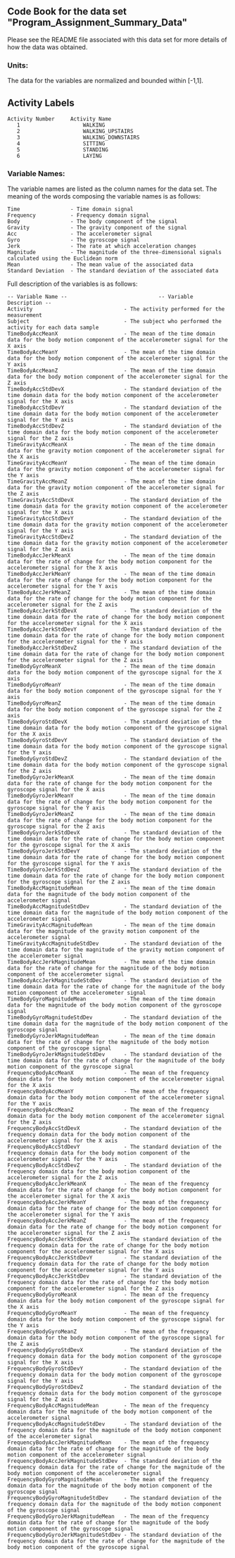 ## Code Book for the data set "Program_Assignment_Summary_Data"


Please see the README file associated with this data set for more details of how the data was obtained.

### Units:
The data for the variables are normalized and bounded within [-1,1].

## Activity Labels
    Activity Number     Activity Name
       1	                WALKING
       2	                WALKING_UPSTAIRS
       3                	WALKING_DOWNSTAIRS
       4	                SITTING
       5	                STANDING
       6	                LAYING



### Variable Names:
The variable names are listed as the column names for the data set.  The meaning of the words composing the variable names is as follows:

    Time                - Time domain signal
    Frequency           - Frequency domain signal
    Body                - The body component of the signal
    Gravity             - The gravity component of the signal
    Acc                 - The accelerometer signal
    Gyro                - The gyroscope signal
    Jerk                - The rate at which acceleration changes
    Magnitude           - The magnitude of the three-dimensional signals calculated using the Euclidean norm
    Mean                - The mean value of the associated data
    Standard Deviation  - The standard deviation of the associated data



Full description of the variables is as follows:

    -- Variable Name --                             -- Variable Description --
    Activity                             - The activity performed for the measurement
    Subject                              - The subject who performed the activity for each data sample
    TimeBodyAccMeanX                     - The mean of the time domain data for the body motion component of the accelerometer signal for the X axis
    TimeBodyAccMeanY                     - The mean of the time domain data for the body motion component of the accelerometer signal for the Y axis
    TimeBodyAccMeanZ                     - The mean of the time domain data for the body motion component of the accelerometer signal for the Z axis
    TimeBodyAccStdDevX                   - The standard deviation of the time domain data for the body motion component of the accelerometer signal for the X axis
    TimeBodyAccStdDevY                   - The standard deviation of the time domain data for the body motion component of the accelerometer signal for the Y axis
    TimeBodyAccStdDevZ                   - The standard deviation of the time domain data for the body motion component of the accelerometer signal for the Z axis
    TimeGravityAccMeanX                  - The mean of the time domain data for the gravity motion component of the accelerometer signal for the X axis
    TimeGravityAccMeanY                  - The mean of the time domain data for the gravity motion component of the accelerometer signal for the Y axis
    TimeGravityAccMeanZ                  - The mean of the time domain data for the gravity motion component of the accelerometer signal for the Z axis
    TimeGravityAccStdDevX                - The standard deviation of the time domain data for the gravity motion component of the accelerometer signal for the X axis
    TimeGravityAccStdDevY                - The standard deviation of the time domain data for the gravity motion component of the accelerometer signal for the Y axis
    TimeGravityAccStdDevZ                - The standard deviation of the time domain data for the gravity motion component of the accelerometer signal for the Z axis
    TimeBodyAccJerkMeanX                 - The mean of the time domain data for the rate of change for the body motion component for the accelerometer signal for the X axis
    TimeBodyAccJerkMeanY                 - The mean of the time domain data for the rate of change for the body motion component for the accelerometer signal for the Y axis
    TimeBodyAccJerkMeanZ                 - The mean of the time domain data for the rate of change for the body motion component for the accelerometer signal for the Z axis
    TimeBodyAccJerkStdDevX               - The standard deviation of the time domain data for the rate of change for the body motion component for the accelerometer signal for the X axis
    TimeBodyAccJerkStdDevY               - The standard deviation of the time domain data for the rate of change for the body motion component for the accelerometer signal for the Y axis
    TimeBodyAccJerkStdDevZ               - The standard deviation of the time domain data for the rate of change for the body motion component for the accelerometer signal for the Z axis
    TimeBodyGyroMeanX                    - The mean of the time domain data for the body motion component of the gyroscope signal for the X axis
    TimeBodyGyroMeanY                    - The mean of the time domain data for the body motion component of the gyroscope signal for the Y axis
    TimeBodyGyroMeanZ                    - The mean of the time domain data for the body motion component of the gyroscope signal for the Z axis
    TimeBodyGyroStdDevX                  - The standard deviation of the time domain data for the body motion component of the gyroscope signal for the X axis
    TimeBodyGyroStdDevY                  - The standard deviation of the time domain data for the body motion component of the gyroscope signal for the Y axis
    TimeBodyGyroStdDevZ                  - The standard deviation of the time domain data for the body motion component of the gyroscope signal for the Z axis
    TimeBodyGyroJerkMeanX                - The mean of the time domain data for the rate of change for the body motion component for the gyroscope signal for the X axis
    TimeBodyGyroJerkMeanY                - The mean of the time domain data for the rate of change for the body motion component for the gyroscope signal for the Y axis
    TimeBodyGyroJerkMeanZ                - The mean of the time domain data for the rate of change for the body motion component for the gyroscope signal for the Z axis
    TimeBodyGyroJerkStdDevX              - The standard deviation of the time domain data for the rate of change for the body motion component for the gyroscope signal for the X axis
    TimeBodyGyroJerkStdDevY              - The standard deviation of the time domain data for the rate of change for the body motion component for the gyroscope signal for the Y axis
    TimeBodyGyroJerkStdDevZ              - The standard deviation of the time domain data for the rate of change for the body motion component for the gyroscope signal for the Z axis
    TimeBodyAccMagnitudeMean             - The mean of the time domain data for the magnitude of the body motion component of the accelerometer signal
    TimeBodyAccMagnitudeStdDev           - The standard deviation of the time domain data for the magnitude of the body motion component of the accelerometer signal
    TimeGravityAccMagnitudeMean          - The mean of the time domain data for the magnitude of the gravity motion component of the accelerometer signal
    TimeGravityAccMagnitudeStdDev        - The standard deviation of the time domain data for the magnitude of the gravity motion component of the accelerometer signal
    TimeBodyAccJerkMagnitudeMean         - The mean of the time domain data for the rate of change for the magnitude of the body motion component of the accelerometer signal
    TimeBodyAccJerkMagnitudeStdDev       - The standard deviation of the time domain data for the rate of change for the magnitude of the body motion component of the accelerometer signal
    TimeBodyGyroMagnitudeMean            - The mean of the time domain data for the magnitude of the body motion component of the gyroscope signal
    TimeBodyGyroMagnitudeStdDev          - The standard deviation of the time domain data for the magnitude of the body motion component of the gyroscope signal
    TimeBodyGyroJerkMagnitudeMean        - The mean of the time domain data for the rate of change for the magnitude of the body motion component of the gyroscope signal
    TimeBodyGyroJerkMagnitudeStdDev      - The standard deviation of the time domain data for the rate of change for the magnitude of the body motion component of the gyroscope signal
    FrequencyBodyAccMeanX                - The mean of the frequency domain data for the body motion component of the accelerometer signal for the X axis
    FrequencyBodyAccMeanY                - The mean of the frequency domain data for the body motion component of the accelerometer signal for the Y axis
    FrequencyBodyAccMeanZ                - The mean of the frequency domain data for the body motion component of the accelerometer signal for the Z axis
    FrequencyBodyAccStdDevX              - The standard deviation of the frequency domain data for the body motion component of the accelerometer signal for the X axis
    FrequencyBodyAccStdDevY              - The standard deviation of the frequency domain data for the body motion component of the accelerometer signal for the Y axis
    FrequencyBodyAccStdDevZ              - The standard deviation of the frequency domain data for the body motion component of the accelerometer signal for the Z axis
    FrequencyBodyAccJerkMeanX            - The mean of the frequency domain data for the rate of change for the body motion component for the accelerometer signal for the X axis
    FrequencyBodyAccJerkMeanY            - The mean of the frequency domain data for the rate of change for the body motion component for the accelerometer signal for the Y axis
    FrequencyBodyAccJerkMeanZ            - The mean of the frequency domain data for the rate of change for the body motion component for the accelerometer signal for the Z axis
    FrequencyBodyAccJerkStdDevX          - The standard deviation of the frequency domain data for the rate of change for the body motion component for the accelerometer signal for the X axis
    FrequencyBodyAccJerkStdDevY          - The standard deviation of the frequency domain data for the rate of change for the body motion component for the accelerometer signal for the Y axis
    FrequencyBodyAccJerkStdDev           - The standard deviation of the frequency domain data for the rate of change for the body motion component for the accelerometer signal for the Z axis
    FrequencyBodyGyroMeanX               - The mean of the frequency domain data for the body motion component of the gyroscope signal for the X axis
    FrequencyBodyGyroMeanY               - The mean of the frequency domain data for the body motion component of the gyroscope signal for the Y axis
    FrequencyBodyGyroMeanZ               - The mean of the frequency domain data for the body motion component of the gyroscope signal for the Z axis
    FrequencyBodyGyroStdDevX             - The standard deviation of the frequency domain data for the body motion component of the gyroscope signal for the X axis
    FrequencyBodyGyroStdDevY             - The standard deviation of the frequency domain data for the body motion component of the gyroscope signal for the Y axis
    FrequencyBodyGyroStdDevZ             - The standard deviation of the frequency domain data for the body motion component of the gyroscope signal for the Z axis
    FrequencyBodyAccMagnitudeMean        - The mean of the frequency domain data for the magnitude of the body motion component of the accelerometer signal
    FrequencyBodyAccMagnitudeStdDev      - The standard deviation of the frequency domain data for the magnitude of the body motion component of the accelerometer signal
    FrequencyBodyAccJerkMagnitudeMean    - The mean of the frequency domain data for the rate of change for the magnitude of the body motion component of the accelerometer signal
    FrequencyBodyAccJerkMagnitudeStdDev  - The standard deviation of the frequency domain data for the rate of change for the magnitude of the body motion component of the accelerometer signal
    FrequencyBodyGyroMagnitudeMean       - The mean of the frequency domain data for the magnitude of the body motion component of the gyroscope signal
    FrequencyBodyGyroMagnitudeStdDev     - The standard deviation of the frequency domain data for the magnitude of the body motion component of the gyroscope signal
    FrequencyBodyGyroJerkMagnitudeMean   - The mean of the frequency domain data for the rate of change for the magnitude of the body motion component of the gyroscope signal
    FrequencyBodyGyroJerkMagnitudeStdDev - The standard deviation of the frequency domain data for the rate of change for the magnitude of the body motion component of the gyroscope signal



